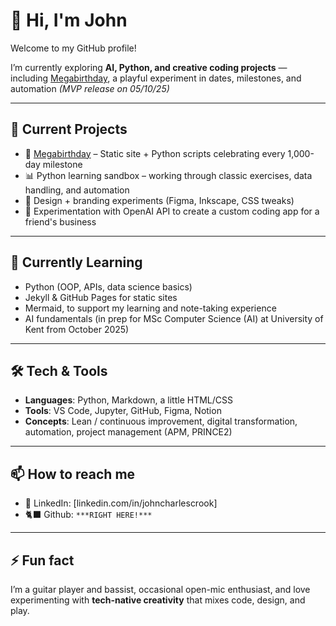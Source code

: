 # 👋 Hi, I'm John  

Welcome to my GitHub profile!  

I’m currently exploring **AI, Python, and creative coding projects** — including [Megabirthday](https://megabirthday.me), a playful experiment in dates, milestones, and automation *(MVP release on 05/10/25)*

---

## 🔭 Current Projects
- 🎂 [Megabirthday](https://github.com/Vazool/megabirthday) – Static site + Python scripts celebrating every 1,000-day milestone
- 📊 Python learning sandbox – working through classic exercises, data handling, and automation
- 🎨 Design + branding experiments (Figma, Inkscape, CSS tweaks)
- 💬 Experimentation with OpenAI API to create a custom coding app for a friend's business

---

## 🌱 Currently Learning
- Python (OOP, APIs, data science basics)
- Jekyll & GitHub Pages for static sites
- Mermaid, to support my learning and note-taking experience
- AI fundamentals (in prep for MSc Computer Science (AI) at University of Kent from October 2025)

---

## 🛠️ Tech & Tools
- **Languages**: Python, Markdown, a little HTML/CSS  
- **Tools**: VS Code, Jupyter, GitHub, Figma, Notion  
- **Concepts**: Lean / continuous improvement, digital transformation, automation, project management (APM, PRINCE2)

---

## 📫 How to reach me
- 💼 LinkedIn: [linkedin.com/in/johncharlescrook]  
- 🐈‍⬛ Github: `***RIGHT HERE!***`

---

## ⚡ Fun fact
I’m a guitar player and bassist, occasional open-mic enthusiast, and love experimenting with **tech-native creativity** that mixes code, design, and play.




